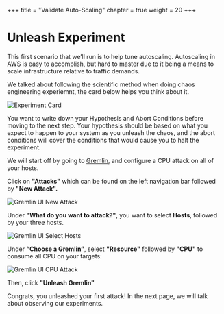 +++
title = "Validate Auto-Scaling"
chapter = true
weight = 20
+++

# Unleash Experiment
This first scenario that we’ll run is to help tune autoscaling. Autoscaling in AWS is easy to accomplish, but hard to master due to it being a means to scale infrastructure relative to traffic demands.

We talked about following the scientific method when doing chaos engineering experiemnt, the card below helps you think about it. 

![Experiment Card](/images/Experiment_Card.jpg)

You want to write down your Hypothesis and Abort Conditions before moving to the next step. 
Your hypothesis should be based on what you expect to happen to your system as you unleash the chaos, and the abort conditions will cover the conditions that would cause you to halt the experiment. 

We will start off by going to [Gremlin](https://app.gremlin.com), and configure a CPU attack on all of your hosts.

Click on **"Attacks"** which can be found on the left navigation bar followed by **"New Attack".** 

![Gremlin UI New Attack](/images/gremlin/gremlin_ui_create_new_attack.png)

Under **"What do you want to attack?"**,  you want to select **Hosts**, followed by your three hosts. 

![Gremlin UI Select Hosts](/images/gremlin/gremlin_ui_select_hosts.png)

Under **“Choose a Gremlin”**, select **"Resource"** followed by **"CPU"** to consume all CPU on your targets:


![Gremlin UI CPU Attack](/images/gremlin/gremlin_ui_cpu_attack.png)



Then, click **"Unleash Gremlin"**

Congrats, you unleashed your first attack! In the next page, we will talk about observing our experiments. 